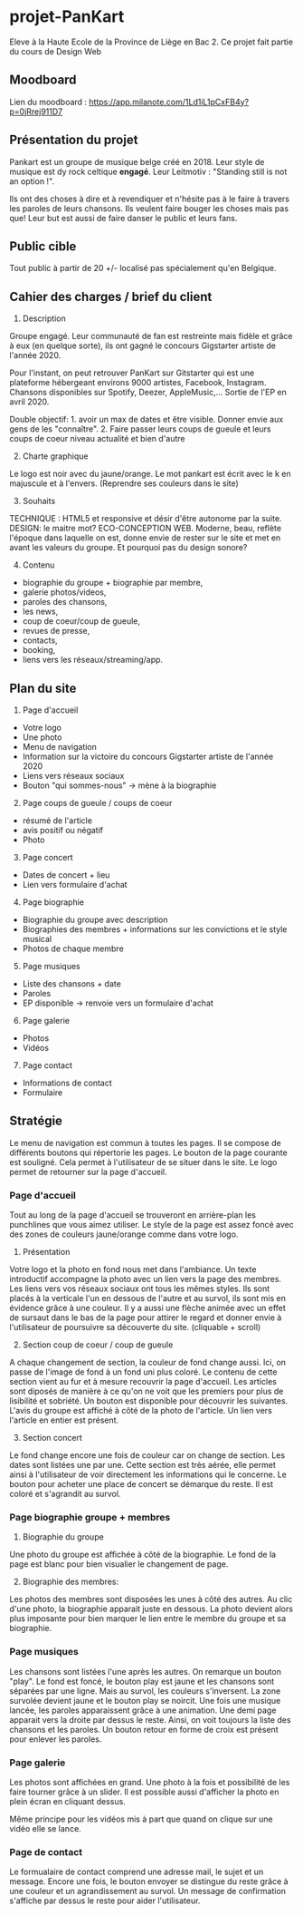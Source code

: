 # projet-PanKart
Eleve à la Haute Ecole de la Province de Liège en Bac 2. Ce projet fait partie du cours de Design Web 

## Moodboard
Lien du moodboard : https://app.milanote.com/1Ld1iL1pCxFB4y?p=0jRrej911D7

## Présentation du projet 
Pankart est un groupe de musique belge créé en 2018. Leur style de musique est dy rock celtique **engagé**. Leur Leitmotiv : "Standing still is not an option !".
 
Ils ont des choses à dire et à revendiquer et n'hésite pas à le faire à travers les paroles de leurs chansons. 
Ils veulent faire bouger les choses mais pas que! Leur but est aussi de faire danser le public et leurs fans.

## Public cible
Tout public à partir de 20 +/- localisé pas spécialement qu'en Belgique.   

## Cahier des charges / brief du client
 
1. Description 

 Groupe engagé. Leur communauté de fan est restreinte mais fidèle et grâce à eux (en quelque sorte), ils ont gagné le concours Gigstarter artiste de l'année 2020.
 
 Pour l'instant, on peut retrouver PanKart sur Gitstarter qui est une plateforme hébergeant environs 9000 artistes, Facebook, Instagram.
 Chansons disponibles sur Spotify, Deezer, AppleMusic,... Sortie de l'EP en avril 2020.
 
 Double objectif: 1. avoir un max de dates et être visible. Donner envie aux gens de les "connaître". 2. Faire passer leurs coups de gueule et leurs coups de coeur niveau actualité et bien d'autre
 
2. Charte graphique

 Le logo est noir avec du jaune/orange. Le mot pankart est écrit avec le k en majuscule et à l'envers.  (Reprendre ses couleurs dans le site)
 
3. Souhaits

 TECHNIQUE : HTML5 et responsive et désir d'être autonome par la suite.
 DESIGN: le maitre mot? ECO-CONCEPTION WEB. Moderne, beau, reflète l'époque dans laquelle on est, donne envie de rester sur le site et met en avant les valeurs du groupe.
 Et pourquoi pas du design sonore?
 
 4. Contenu
 
 * biographie du groupe + biographie par membre, 
 * galerie photos/videos, 
 * paroles des chansons, 
 * les news, 
 * coup de coeur/coup de gueule,  
 * revues de presse, 
 * contacts, 
 * booking, 
 * liens vers les réseaux/streaming/app.
 
## Plan du site 
1. Page d'accueil 
* Votre logo
* Une photo
* Menu de navigation
* Information sur la victoire du concours Gigstarter artiste de l'année 2020
* Liens vers réseaux sociaux
* Bouton "qui sommes-nous" -> mène à la biographie
    
2. Page coups de gueule / coups de coeur
* résumé de l'article
* avis positif ou négatif
* Photo

3. Page concert
* Dates de concert + lieu
* Lien vers formulaire d'achat
    
4. Page biographie 
* Biographie du groupe avec description
* Biographies des membres + informations sur les convictions et le style musical
* Photos de chaque membre

5. Page musiques
* Liste des chansons + date 
* Paroles 
* EP disponible -> renvoie vers un formulaire d'achat
    
6. Page galerie
* Photos 
* Vidéos

7. Page contact
* Informations de contact
* Formulaire


## Stratégie
Le menu de navigation est commun à toutes les pages. Il se compose de différents boutons qui répertorie les pages. 
Le bouton de la page courante est souligné. Cela permet à l'utilisateur de se situer dans le site.
Le logo permet de retourner sur la page d'accueil.
 
### Page d'accueil
Tout au long de la page d'accueil se trouveront en arrière-plan les punchlines que vous aimez utiliser.
Le style de la page est assez foncé avec des zones de couleurs jaune/orange comme dans votre logo. 

   1. Présentation

Votre logo et la photo en fond nous met dans l'ambiance. Un texte introductif accompagne la photo avec un lien vers la page des membres.
Les liens vers vos réseaux sociaux ont tous les mêmes styles. Ils sont placés à la verticale l'un en dessous de l'autre et au survol, ils sont mis en évidence grâce à une couleur.
Il y a aussi une flèche animée avec un effet de sursaut dans le bas de la page pour attirer le regard et donner envie à l'utilisateur de poursuivre sa découverte du site. (cliquable + scroll)
        
   2. Section coup de coeur / coup de gueule

A chaque changement de section, la couleur de fond change aussi. Ici, on passe de l'image de fond à un fond uni plus coloré.
Le contenu de cette section vient au fur et à mesure recouvrir la page d'accueil.
Les articles sont diposés de manière à ce qu'on ne voit que les premiers pour plus de lisibilité et sobriété. Un bouton est disponible pour découvrir les suivantes.
L'avis du groupe est affiché à côté de la photo de l'article. Un lien vers l'article en entier est présent.
        
   3. Section concert

Le fond change encore une fois de couleur car on change de section.
Les dates sont listées une par une. Cette section est très aérée, elle permet ainsi à l'utilisateur de voir directement les informations qui le concerne.
Le bouton pour acheter une place de concert se démarque du reste. Il est coloré et s'agrandit au survol.    
        
### Page biographie groupe + membres
1. Biographie du groupe

Une photo du groupe est affichée à côté de la biographie. Le fond de la page est blanc pour bien visualier le changement de page. 
        
2. Biographie des membres:

Les photos des membres sont disposées les unes à côté des autres. Au clic d'une photo, la biographie apparait juste en dessous. 
La photo devient alors plus imposante pour bien marquer le lien entre le membre du groupe et sa biographie.
       
### Page musiques
Les chansons sont listées l'une après les autres. On remarque un bouton "play".
Le fond est foncé, le bouton play est jaune et les chansons sont séparées par une ligne. Mais au survol, les couleurs s'inversent. 
La zone survolée devient jaune et le bouton play se noircit.
Une fois une musique lancée, les paroles apparaissent grâce à une animation. Une demi page apparait vers la droite par dessus le reste. 
Ainsi, on voit toujours la liste des chansons et les paroles. Un bouton retour en forme de croix est présent pour enlever les paroles.

### Page galerie 
Les photos sont affichées en grand. Une photo à la fois et possibilité de les faire tourner grâce à un slider. 
Il est possible aussi d'afficher la photo en plein écran en cliquant dessus.

Même principe pour les vidéos mis à part que quand on clique sur une vidéo elle se lance.

### Page de contact
Le formualaire de contact comprend une adresse mail, le sujet et un message. Encore une fois, le bouton envoyer se distingue du reste grâce à une couleur et un agrandissement au survol.
Un message de confirmation s'affiche par dessus le reste pour aider l'utilisateur.
